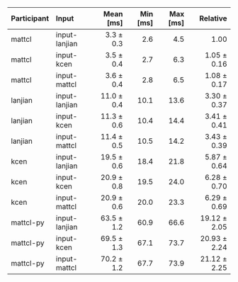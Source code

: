 | Participant | Input | Mean [ms] | Min [ms] | Max [ms] | Relative |
|:---|:---|---:|---:|---:|---:|
| mattcl | input-lanjian | 3.3 ± 0.3 | 2.6 | 4.5 | 1.00 |
| mattcl | input-kcen | 3.5 ± 0.4 | 2.7 | 6.3 | 1.05 ± 0.16 |
| mattcl | input-mattcl | 3.6 ± 0.4 | 2.8 | 6.5 | 1.08 ± 0.17 |
| lanjian | input-lanjian | 11.0 ± 0.4 | 10.1 | 13.6 | 3.30 ± 0.37 |
| lanjian | input-kcen | 11.3 ± 0.6 | 10.4 | 14.4 | 3.41 ± 0.41 |
| lanjian | input-mattcl | 11.4 ± 0.5 | 10.5 | 14.2 | 3.43 ± 0.39 |
| kcen | input-lanjian | 19.5 ± 0.6 | 18.4 | 21.8 | 5.87 ± 0.64 |
| kcen | input-kcen | 20.9 ± 0.8 | 19.5 | 24.0 | 6.28 ± 0.70 |
| kcen | input-mattcl | 20.9 ± 0.6 | 20.0 | 23.3 | 6.29 ± 0.69 |
| mattcl-py | input-lanjian | 63.5 ± 1.2 | 60.9 | 66.6 | 19.12 ± 2.05 |
| mattcl-py | input-kcen | 69.5 ± 1.3 | 67.1 | 73.7 | 20.93 ± 2.24 |
| mattcl-py | input-mattcl | 70.2 ± 1.2 | 67.7 | 73.9 | 21.12 ± 2.25 |
